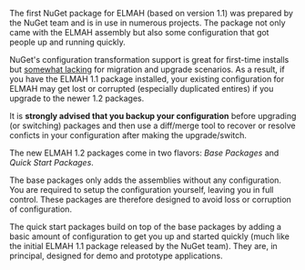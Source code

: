The first NuGet package for ELMAH (based on version 1.1) was prepared by the NuGet team and is in use in numerous projects. The package not only came with the ELMAH assembly but also some configuration that got people up and running quickly.

NuGet's configuration transformation support is great for first-time installs but [somewhat lacking](http://nuget.codeplex.com/workitem/232) for migration and upgrade scenarios. As a result, if you have the ELMAH 1.1 package installed, your existing configuration for ELMAH may get lost or corrupted (especially duplicated entires) if you upgrade to the newer 1.2 packages.

It is **strongly advised that you backup your configuration** before upgrading (or switching) packages and then use a diff/merge tool to recover or resolve conficts in your configuration after making the upgrade/switch.

The new ELMAH 1.2 packages come in two flavors: _Base Packages_ and _Quick Start Packages_.

The base packages only adds the assemblies without any configuration. You are required to setup the configuration yourself, leaving you in full control. These packages are therefore designed to avoid loss or corruption of configuration.

The quick start packages build on top of the base packages by adding a basic amount of configuration to get you up and started quickly (much like the initial ELMAH 1.1 package released by the NuGet team). They are, in principal, designed for demo and prototype applications.